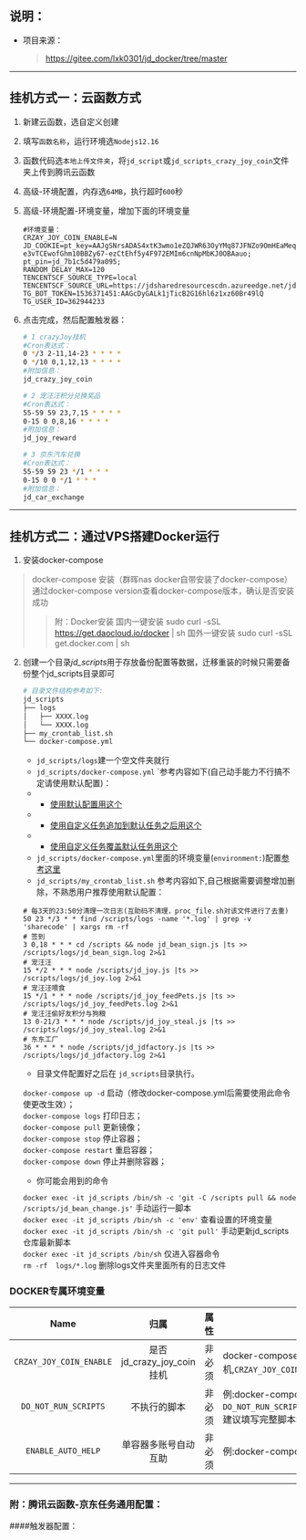 ## 说明：
* 项目来源：
  > https://gitee.com/lxk0301/jd_docker/tree/master

---
## 挂机方式一：云函数方式
1. 新建云函数，选自定义创建
2. 填写`函数名称`，运行环境选`Nodejs12.16`
3. 函数代码选`本地上传文件夹`，将`jd_script`或`jd_scripts_crazy_joy_coin`文件夹上传到腾讯云函数
4. 高级-环境配置，内存选`64MB`，执行超时`600`秒
5. 高级-环境配置-环境变量，增加下面的环境变量
   ```properties
   #环境变量：
   CRZAY_JOY_COIN_ENABLE=N
   JD_COOKIE=pt_key=AAJgSNrsADAS4xtK3wmo1eZQJWR63OyYMq87JFNZo9OmHEaMeqY22KsJHz5soqMppk5TlUTiLOI;pt_pin=Neint;&pt_key=AAJgSYqxADABG5rcVYL-e3vTCEwofGhm10BBZy67-ezCtEhf5y4F972EMIm6cnNpMbKJ0OBAauo; pt_pin=jd_7b1c5d479a095;
   RANDOM_DELAY_MAX=120
   TENCENTSCF_SOURCE_TYPE=local
   TENCENTSCF_SOURCE_URL=https://jdsharedresourcescdn.azureedge.net/jdresource/
   TG_BOT_TOKEN=1536371451:AAGcDyGALk1jTicB2G16hl6z1xz60Br49lQ
   TG_USER_ID=362944233
   ```
6. 点击完成，然后配置触发器：

    ```bash
    # 1 crazyJoy挂机
    #Cron表达式：
    0 */3 2-11,14-23 * * * *
    0 */10 0,1,12,13 * * * *
    #附加信息：
    jd_crazy_joy_coin
    
    # 2 宠汪汪积分兑换奖品 
    #Cron表达式：
    55-59 59 23,7,15 * * * *
    0-15 0 0,8,16 * * * *
    #附加信息：
    jd_joy_reward

    # 3 京东汽车兑换
    #Cron表达式：
    55-59 59 23 */1 * * *
    0-15 0 0 */1 * * *
    #附加信息：
    jd_car_exchange
    ```

---
## 挂机方式二：通过VPS搭建Docker运行

1. 安装docker-compose
  > docker-compose 安装（群晖nas docker自带安装了docker-compose）
  > 通过docker-compose version查看docker-compose版本，确认是否安装成功
  >> 附：Docker安装 国内一键安装 sudo curl -sSL https://get.daocloud.io/docker | sh 国外一键安装 sudo curl -sSL get.docker.com | sh

2. 创建一个目录*jd_scripts*用于存放备份配置等数据，迁移重装的时候只需要备份整个jd_scripts目录即可
   ```bash
   # 目录文件结构参考如下:
   jd_scripts
   ├── logs
   │   ├── XXXX.log
   │   └── XXXX.log
   ├── my_crontab_list.sh
   └── docker-compose.yml
   ```

   - `jd_scripts/logs`建一个空文件夹就行
   - `jd_scripts/docker-compose.yml` `参考内容如下(自己动手能力不行搞不定请使用默认配置)：
   - - [使用默认配置用这个](./example/default.yml)
   - - [使用自定义任务追加到默认任务之后用这个](./example/custom-append.yml)
   - - [使用自定义任务覆盖默认任务用这个](./example/custom-overwrite.yml)
   - `jd_scripts/docker-compose.yml`里面的环境变量(`environment:`)配置[参考这里](./example/githubAction.md#互助码类环境变量)
   - `jd_scripts/my_crontab_list.sh` 参考内容如下,自己根据需要调整增加删除，不熟悉用户推荐使用默认配置：

   ```shell
   # 每3天的23:50分清理一次日志(互助码不清理，proc_file.sh对该文件进行了去重)
   50 23 */3 * * find /scripts/logs -name '*.log' | grep -v 'sharecode' | xargs rm -rf
   # 签到
   3 0,18 * * * cd /scripts && node jd_bean_sign.js |ts >> /scripts/logs/jd_bean_sign.log 2>&1
   # 宠汪汪
   15 */2 * * * node /scripts/jd_joy.js |ts >> /scripts/logs/jd_joy.log 2>&1
   # 宠汪汪喂食
   15 */1 * * * node /scripts/jd_joy_feedPets.js |ts >> /scripts/logs/jd_joy_feedPets.log 2>&1
   # 宠汪汪偷好友积分与狗粮
   13 0-21/3 * * * node /scripts/jd_joy_steal.js |ts >> /scripts/logs/jd_joy_steal.log 2>&1
   # 东东工厂
   36 * * * * node /scripts/jd_jdfactory.js |ts >> /scripts/logs/jd_jdfactory.log 2>&1
   ```
   - 目录文件配置好之后在 `jd_scripts`目录执行。  

    `docker-compose up -d` 启动（修改docker-compose.yml后需要使用此命令使更改生效）；  
    `docker-compose logs` 打印日志；  
    `docker-compose pull` 更新镜像；  
    `docker-compose stop` 停止容器；  
    `docker-compose restart` 重启容器；  
    `docker-compose down` 停止并删除容器；  

   - 你可能会用到的命令

    `docker exec -it jd_scripts /bin/sh -c 'git -C /scripts pull && node /scripts/jd_bean_change.js'`  手动运行一脚本   
    `docker exec -it jd_scripts /bin/sh -c 'env'`  查看设置的环境变量  
    `docker exec -it jd_scripts /bin/sh -c 'git pull'` 手动更新jd_scripts仓库最新脚本  
    `docker exec -it jd_scripts /bin/sh` 仅进入容器命令   
    `rm -rf  logs/*.log` 删除logs文件夹里面所有的日志文件   

### DOCKER专属环境变量
|        Name       |      归属      |  属性  | 说明                                                         |
| :---------------: | :------------: | :----: | ------------------------------------------------------------ |
| `CRZAY_JOY_COIN_ENABLE` | 是否jd_crazy_joy_coin挂机 | 非必须 | docker-compose.yml文件下填写`CRZAY_JOY_COIN_ENABLE=Y`表示挂机,`CRZAY_JOY_COIN_ENABLE=N`表不挂机 |
| `DO_NOT_RUN_SCRIPTS` | 不执行的脚本 | 非必须 | 例:docker-compose.yml文件里面填写`DO_NOT_RUN_SCRIPTS=jd_family.js&jd_dreamFactory.js&jd_jxnc.js`, 建议填写完整脚本名,不完整的文件名可能导致其他脚本被禁用 |
| `ENABLE_AUTO_HELP` | 单容器多账号自动互助 | 非必须 | 例:docker-compose.yml文件里面填写`ENABLE_AUTO_HELP=true` |

---
### 附：腾讯云函数-京东任务通用配置：


####触发器配置：
